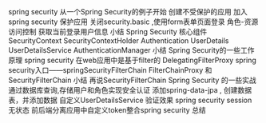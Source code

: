 
spring security
从一个Spring Security的例子开始
创建不受保护的应用
加入spring security 保护应用
关闭security.basic ,使用form表单页面登录
角色-资源 访问控制
获取当前登录用户信息
小结
Spring Security 核心组件
SecurityContext
SecurityContextHolder
Authentication
UserDetails
UserDetailsService
AuthenticationManager
小结
Spring Security的一些工作原理
spring security 在web应用中是基于filter的
DelegatingFilterProxy
spring security入口——springSecurityFilterChain
FilterChainProxy 和SecurityFilterChain
小结
再说SecurityFilterChain
Spring Security 的一些实战
通过数据库查询,存储用户和角色实现安全认证
添加spring-data-jpa , 创建数据表，并添加数据
自定义UserDetailsService
验证效果
spring security session 无状态
前后端分离应用中自定义token整合spring security
总结
